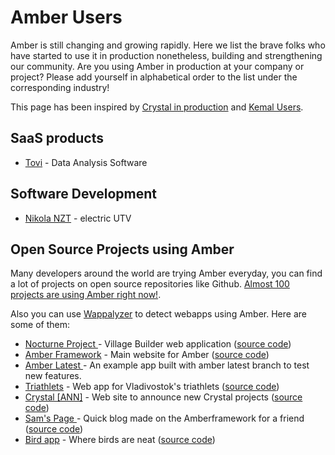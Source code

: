 # Amber Users

Amber is still changing and growing rapidly. Here we list the brave folks who have started to use it in production nonetheless, building and strengthening our community. Are you using Amber in production at your company or project? Please add yourself in alphabetical order to the list under the corresponding industry!

This page has been inspired by [Crystal in production](https://github.com/crystal-lang/crystal/wiki/Used-in-production) and [Kemal Users](https://github.com/kemalcr/kemal/wiki/Kemal-Users).

## **SaaS products**

* [Tovi](https://tovi.io/) - Data Analysis Software

## Software Development

* [Nikola NZT](https://nikolamotor.com/nzt) - electric UTV

## Open Source Projects using Amber

Many developers around the world are trying Amber everyday, you can find a lot of projects on open source repositories like Github. [Almost 100 projects are using Amber right now!](http://shards.info/repos/amberframework/amber/dependents).

Also you can use [Wappalyzer](https://www.wappalyzer.com/technologies/amber) to detect webapps using Amber. Here are some of them:

* [Nocturne Project ](https://nocturne.crnbrdrck.xyz/)- Village Builder web application \([source code](https://github.com/TheNocturneProject/Nocturne)\)
* [Amber Framework](https://amberframework.org/) - Main website for Amber \([source code](https://github.com/amberframework/amberframework.org)\)
* [Amber Latest ](https://amber-latest-app-example.herokuapp.com/)- An example app built with amber latest branch to test new features.
* [Triathlets](http://triathlets.krylov-alexey.ru/) - Web app for Vladivostok's triathlets \([source code](https://github.com/forsaken1/triathlets)\)
* [Crystal \[ANN\]](https://crystal-ann.com/) - Web site to announce new Crystal projects \([source code](https://github.com/crystal-community/crystal-ann)\)
* [Sam's Page ](https://sam-website.herokuapp.com/)- Quick blog made on the Amberframework for a friend \([source code](https://github.com/jhonnold/sam-website)\)
* [Bird app](https://crystal-bird-app.herokuapp.com/) - Where birds are neat \([source code](https://github.com/bradford-hamilton/crystal-bird-app)\)



